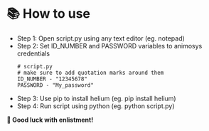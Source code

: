 # 📚 How to use
- Step 1: Open script.py using any text editor (eg. notepad)
- Step 2: Set ID_NUMBER and PASSWORD variables to animosys credentials
    ```
    # script.py
    # make sure to add quotation marks around them
    ID_NUMBER - "12345678"
    PASSWORD - "My_password"
    ```
- Step 3: Use pip to install helium (eg. pip install helium)
- Step 4: Run script using python (eg. python script.py)

__🚀 Good luck with enlistment!__

